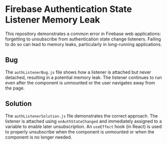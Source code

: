 # Firebase Authentication State Listener Memory Leak

This repository demonstrates a common error in Firebase web applications: forgetting to unsubscribe from authentication state change listeners.  Failing to do so can lead to memory leaks, particularly in long-running applications.

## Bug

The `authListenerBug.js` file shows how a listener is attached but never detached, resulting in a potential memory leak.  The listener continues to run even after the component is unmounted or the user navigates away from the page.

## Solution

The `authListenerSolution.js` file demonstrates the correct approach. The listener is attached using `onAuthStateChanged` and immediately assigned to a variable to enable later unsubscription.  An `useEffect` hook (in React) is used to properly unsubscribe when the component is unmounted or when the component is no longer needed.